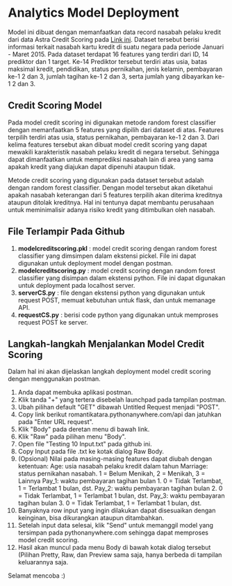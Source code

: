 # Analytics Model Deployment

Model ini dibuat dengan memanfaatkan data record nasabah pelaku kredit dari data Astra Credit Scoring pada [Link ini](https://github.com/khairunisa6/Study-Case-Astra-Creditscore). Dataset tersebut berisi informasi terkait nasabah kartu kredit di suatu negara pada periode Januari - Maret 2015. Pada dataset terdapat 16 features yang terdiri dari ID, 14 prediktor dan 1 target. Ke-14 Prediktor tersebut terdiri atas usia, batas maksimal kredit, pendidikan, status pernikahan, jenis kelamin, pembayaran ke-1 2 dan 3, jumlah tagihan ke-1 2 dan 3, serta jumlah yang dibayarkan ke-1 2 dan 3.

## Credit Scoring Model

Pada model credit scoring ini digunakan metode random forest classifier dengan memanfaatkan 5 features yang dipilih dari dataset di atas. Features terpilih terdiri atas usia, status pernikahan, pembayaran ke-1 2 dan 3. Dari kelima features tersebut akan dibuat model credit scoring yang dapat mewakili karakteristik nasabah pelaku kredit di negara tersebut. Sehingga dapat dimanfaatkan untuk memprediksi nasabah lain di area yang sama apakah kredit yang diajukan dapat dipenuhi ataupun tidak.

Metode credit scoring yang digunakan pada dataset tersebut adalah dengan random forest classifier. Dengan model tersebut akan diketahui apakah nasabah keterangan dari 5 features terpilih akan diterima kreditnya ataupun ditolak kreditnya. Hal ini tentunya dapat membantu perusahaan untuk meminimalisir adanya risiko kredit yang ditimbulkan oleh nasabah.

## File Terlampir Pada Github
1. **modelcreditscoring.pkl** : model credit scoring dengan random forest classifier yang dimsimpen dalam ekstensi pickel. File ini dapat digunakan untuk deployment model dengan postman.
2. **modelcreditscoring.py** : model credit scoring dengan random forest classifier yang disimpan dalam ekstensi python. File ini dapat digunakan untuk deployment pada localhost server.
2. **serverCS.py** : file dengan ekstensi python yang digunakan untuk request POST, memuat kebutuhan untuk flask, dan untuk memanage API.
3. **requestCS.py** : berisi code python yang digunakan untuk memproses request POST ke server.

## Langkah-langkah Menjalankan Model Credit Scoring
Dalam hal ini akan dijelaskan langkah deployment model credit scoring dengan menggunakan postman.
1. Anda dapat membuka aplikasi postman.
2. Klik tanda "+" yang tertera disebelah launchpad pada tampilan postman.
3. Ubah pilihan default "GET" dibawah Untitled Request menjadi "POST".
4. Copy link berikut romantikatara.pythonanywhere.com/api dan jatuhkan pada "Enter URL request".
5. Klik "Body" pada deretan menu di bawah link.
6. Klik "Raw" pada pilihan menu "Body".
7. Open file "Testing 10 Input.txt" pada github ini.
8. Copy Input pada file .txt ke kotak dialog Raw Body.
9. (Opsional) Nilai pada masing-masing features dapat diubah dengan ketentuan:
    Age: usia nasabah pelaku kredit dalam tahun
    Marriage: status pernikahan nasabah. 1 = Belum Menikah, 2 = Menikah, 3 = Lainnya
    Pay_1: waktu pembayaran tagihan bulan 1. 0 = Tidak Terlambat, 1 = Terlambat 1 bulan, dst.
    Pay_2: waktu pembayaran tagihan bulan 2. 0 = Tidak Terlambat, 1 = Terlambat 1 bulan, dst.
    Pay_3: waktu pembayaran tagihan bulan 3. 0 = Tidak Terlambat, 1 = Terlambat 1 bulan, dst.
10. Banyaknya row input yang ingin dilakukan dapat disesuaikan dengan keinginan, bisa dikurangkan ataupun ditambahkan.
11. Setelah input data selesai, klik "Send" untuk memanggil model yang tersimpan pada pythonanywhere.com sehingga dapat memproses model credit scoring.
12. Hasil akan muncul pada menu Body di bawah kotak dialog tersebut (Pilihan Pretty, Raw, dan Preview sama saja, hanya berbeda di tampilan keluarannya saja.

Selamat mencoba :)
